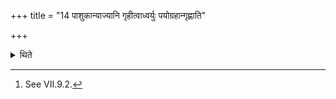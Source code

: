 +++
title = "14 पाशुकान्याज्यानि गृहीत्वाध्वर्युः पयोग्रहान्गृह्णाति"

+++

<details><summary>थिते</summary>

14. The Adhvaryu after having scooped the ghees for the animal-sacrifice, scoops the milk-scoops.[^1]  

[^1]: See VII.9.2. 
</details>
